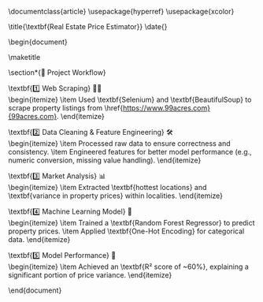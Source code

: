 \documentclass{article}
\usepackage{hyperref}
\usepackage{xcolor}

\title{\textbf{Real Estate Price Estimator}}
\date{}

\begin{document}

\maketitle

\section*{📌 Project Workflow}

\textbf{1️⃣ Web Scraping} 🕵️‍♂️  
\begin{itemize}
    \item Used \textbf{Selenium} and \textbf{BeautifulSoup} to scrape property listings from \href{https://www.99acres.com}{99acres.com}.
\end{itemize}

\textbf{2️⃣ Data Cleaning \& Feature Engineering} 🛠️  
\begin{itemize}
    \item Processed raw data to ensure correctness and consistency.
    \item Engineered features for better model performance (e.g., numeric conversion, missing value handling).
\end{itemize}

\textbf{3️⃣ Market Analysis} 📊  
\begin{itemize}
    \item Extracted \textbf{hottest locations} and \textbf{variance in property prices} within localities.
\end{itemize}

\textbf{4️⃣ Machine Learning Model} 🤖  
\begin{itemize}
    \item Trained a \textbf{Random Forest Regressor} to predict property prices.
    \item Applied \textbf{One-Hot Encoding} for categorical data.
\end{itemize}

\textbf{5️⃣ Model Performance} 🎯  
\begin{itemize}
    \item Achieved an \textbf{R² score of ~60\%}, explaining a significant portion of price variance.
\end{itemize}

\end{document}
